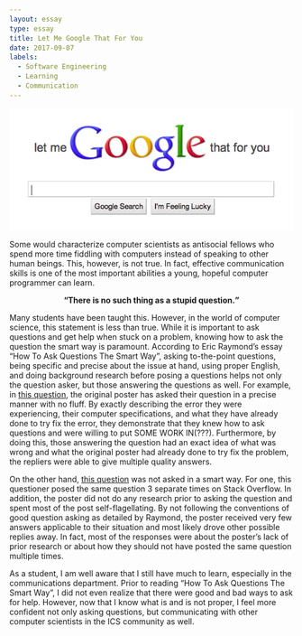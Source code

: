 ```yaml
---
layout: essay
type: essay
title: Let Me Google That For You
date: 2017-09-07
labels:
  - Software Engineering
  - Learning
  - Communication
---
```


<center><img src="../images/lmgtfy.png"></center>

Some would characterize computer scientists as antisocial fellows who spend more time fiddling with computers instead of speaking to other human beings. This, however, is not true. In fact, effective communication skills is one of the most important abilities a young, hopeful computer programmer can learn. 
<b><center><q>There is no such thing as a stupid question.</q></center></b>

Many students have been taught this. However, in the world of computer science, this statement is less than true. While it is important to ask questions and get help when stuck on a problem, knowing how to ask the question the smart way is paramount. According to Eric Raymond’s essay “How To Ask Questions The Smart Way”, asking to-the-point questions, being specific and precise about the issue at hand, using proper English, and doing background research before posing a questions helps not only the question asker, but those answering the questions as well. For example, in <a href="https://stackoverflow.com/questions/26355645/error-in-launching-avd-with-amd-processor">this question</a>, the original poster has asked their question in a precise manner with no fluff. By exactly describing the error they were experiencing, their computer specifications, and what they have already done to try fix the error, they demonstrate that they knew how to ask questions and were willing to put SOME WORK IN(???). Furthermore, by doing this, those answering the question had an exact idea of what was wrong and what the original poster had already done to try fix the problem, the repliers were able to give multiple quality answers.

On the other hand, <a href="https://stackoverflow.com/questions/12155470/date-picker-noob"> this question</a> was not asked in a smart way. For one, this questioner posed the same question 3 separate times on Stack Overflow. In addition, the poster did not do any research prior to asking the question and spent most of the post self-flagellating. By not following the conventions of good question asking as detailed by Raymond, the poster received very few answers applicable to their situation and most likely drove other possible replies away. In fact, most of the responses were about the poster’s lack of prior research or about how they should not have posted the same question multiple times. 

As a student, I am well aware that I still have much to learn, especially in the communications department. Prior to reading “How To Ask Questions The Smart Way”, I did not even realize that there were good and bad ways to ask for help. However, now that I know what is and is not proper, I feel more confident not only asking questions, but communicating with other computer scientists in the ICS community as well. 
